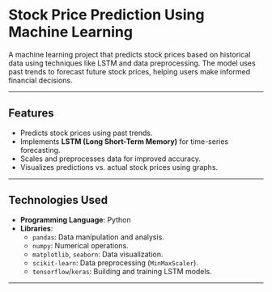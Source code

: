 # Stock Price Prediction Using Machine Learning

A machine learning project that predicts stock prices based on historical data using techniques like LSTM and data preprocessing. The model uses past trends to forecast future stock prices, helping users make informed financial decisions.

---

## Features
- Predicts stock prices using past trends.
- Implements **LSTM (Long Short-Term Memory)** for time-series forecasting.
- Scales and preprocesses data for improved accuracy.
- Visualizes predictions vs. actual stock prices using graphs.

---

## Technologies Used
- **Programming Language**: Python
- **Libraries**:
  - `pandas`: Data manipulation and analysis.
  - `numpy`: Numerical operations.
  - `matplotlib`, `seaborn`: Data visualization.
  - `scikit-learn`: Data preprocessing (`MinMaxScaler`).
  - `tensorflow`/`keras`: Building and training LSTM models.

---

